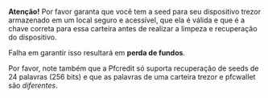 **Atenção!** Por favor garanta que você tem a seed para seu dispositivo trezor 
armazenado em um local seguro e acessível, que ela é válida e que é a chave
correta para essa carteira antes de realizar a limpeza e recuperação do dispositivo.

Falha em garantir isso resultará em **perda de fundos**.

Por favor, note também que a Pfcredit só suporta recuperação de seeds de 24 palavras 
(256 bits) e que as palavras de uma carteira trezor e pfcwallet são *diferentes*.

